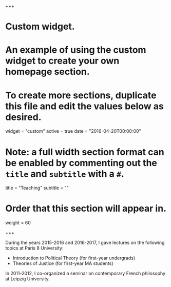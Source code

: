 +++
# Custom widget.
# An example of using the custom widget to create your own homepage section.
# To create more sections, duplicate this file and edit the values below as desired.
widget = "custom"
active = true
date = "2016-04-20T00:00:00"

# Note: a full width section format can be enabled by commenting out the `title` and `subtitle` with a `#`.
title = "Teaching"
subtitle = ""

# Order that this section will appear in.
weight = 60

+++

During the years 2015-2016 and 2016-2017, I  gave lectures on the following topics at Paris 8 University:

- Introduction to Political Theory (for first-year undergrads)
- Theories of Justice (for first-year MA students)

In 2011-2012, I co-organized a seminar on contemporary French philosophy at Leipzig University.
